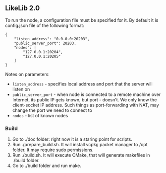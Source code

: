 ## LikeLib 2.0
To run the node, a configuration file must be specified for it.
By default it is config.json file of the following format:

```
{
    "listen_address": "0.0.0.0:20203",
    "public_server_port": 20203,
    "nodes": [
        "127.0.0.1:20204",
        "127.0.0.1:20205"
    ]
}
```

Notes on parameters:
* `listen_address` - specifies local address and port that the server will listen on
* `public_server_port` - when node is connected to a remote machine over Internet, its 
public IP gets known, but port - doesn't. We only know the client-socket IP address.
Such things as port-forwarding with NAT, may change the port we need to connect to
* `nodes` - list of known nodes

### Build
1. Go to ./doc folder: right now it is a staring point for scripts.
2. Run ./prepare_build.sh. It will install vcpkg packet manager to /opt folder. It may
require sudo permissions.
3. Run ./build.sh. It will execute CMake, that will generate makefiles in ./build folder.
4. Go to ./build folder and run make. 
